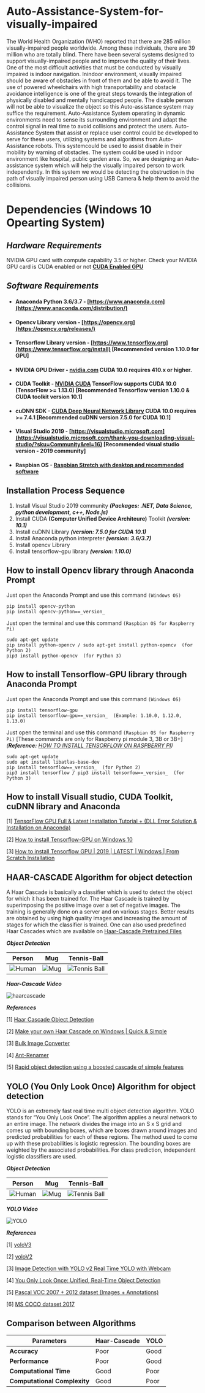 # Auto-Assistance-System-for-visually-impaired

The World Health Organization (WHO) reported that there are 285 million visually-impaired people worldwide. Among these individuals,   there are 39 million who are totally blind. There have been several systems designed to support visually-impaired people and to improve the quality of their lives. One of the most difficult activities that must be conducted by visually impaired is indoor navigation. Inindoor environment, visually impaired should be aware of obstacles in front of them and be able to avoid it. The use of powered wheelchairs with high transportability and obstacle avoidance intelligence is one of the great steps towards the integration of physically disabled and mentally handicapped people. The disable person will not be able to visualize the object so this Auto-assistance system may suffice the requirement. Auto-Assistance System operating in dynamic environments need to sense its surrounding environment and adapt the control signal in real time to avoid collisions and protect the users. Auto-Assistance System that assist or replace user control could be developed to serve for these users, utilizing systems and algorithms from Auto-Assistance robots. This systemcould be used to assist disable in their mobility by warning of obstacles. The system could be used in indoor environment like hospital, public garden area. So, we are designing an Auto-assistance system which will help the visually impaired person to work independently. In this system we would be detecting the obstruction in the path of visually impaired person using USB Camera & help them to avoid the collisions.

# Dependencies (Windows 10 Opearting System)
## _Hardware Requirements_ ##
NVIDIA GPU card with compute capability 3.5 or higher. Check your NVIDIA GPU card is CUDA enabled or not **[CUDA Enabled GPU](https://developer.nvidia.com/cuda-gpus)**

## _Software Requirements_ ##
* #### Anaconda Python 3.6/3.7 - [https://www.anaconda.com](https://www.anaconda.com/distribution/)
* #### Opencv Library version - [https://opencv.org](https://opencv.org/releases/) 
* #### Tensorflow Library version - [https://www.tensorflow.org](https://www.tensorflow.org/install) [Recommended version 1.10.0 for GPU] 
* #### NVIDIA GPU Driver - [nvidia.com](https://www.nvidia.com/Download/index.aspx?lang=en-us)  CUDA 10.0 requires 410.x or higher.
* #### CUDA Toolkit - [NVIDIA CUDA](https://developer.nvidia.com/cuda-toolkit-archive) TensorFlow supports CUDA 10.0 (TensorFlow >= 1.13.0) [Recommended Tensorflow version 1.10.0 & CUDA toolkit version 10.1]
* #### cuDNN SDK - [CUDA Deep Neural Network Library](https://developer.nvidia.com/rdp/cudnn-archive) CUDA 10.0 requires >= 7.4.1 [Recommended cuDNN version 7.5.0 for CUDA 10.1]
* #### Visual Studio 2019 - [https://visualstudio.microsoft.com](https://visualstudio.microsoft.com/thank-you-downloading-visual-studio/?sku=Community&rel=16) [Recommended visual studio version - 2019 community]
* #### Raspbian OS - [Raspbian Stretch with desktop and recommended software](https://www.raspberrypi.org/downloads/raspbian/)

## **Installation Process Sequence**
1. Install Visual Studio 2019 community **_(Packages: .NET, Data Science, python development, c++, Node.js)_**
2. Install CUDA **(Computer Unified Device Architeure)** Toolkit **_(version: 10.1)_**
3. Install cuDNN Library **_(version: 7.5.0 for CUDA 10.1)_**
4. Install Anaconda python interpreter **_(version: 3.6/3.7)_**
5. Install opencv Library
6. Install tensorflow-gpu library **_(version: 1.10.0)_**

## **How to install Opencv library through Anaconda Prompt**
Just open the Anaconda Prompt and use this command `(Windows OS)`
~~~~
pip install opencv-python
pip install opencv-python==_version_
~~~~
Just open the terminal and use this command `(Raspbian OS for Raspberry Pi)`
~~~~
sudo apt-get update
pip install python-opencv / sudo apt-get install python-opencv  (for Python 2)
pip3 install python-opencv  (for Python 3)
~~~~

## **How to install Tensorflow-GPU library through Anaconda Prompt**
Just open the Anaconda Prompt and use this command `(Windows OS)`
~~~~
pip install tensorflow-gpu
pip install tensorflow-gpu==_version_  (Example: 1.10.0, 1.12.0, 1.13.0)
~~~~
Just open the terminal and use this command `(Raspbian OS for Raspberry Pi)` [These commands are only for Raspberry pi module 3, 3B or 3B+]  _(**Reference:** [HOW TO INSTALL TENSORFLOW ON RASPBERRY PI](https://www.raspberrypi.org/magpi/tensorflow-ai-raspberry-pi/))_
~~~~
sudo apt-get update
sudo apt install libatlas-base-dev
pip install tensorflow==_version_  (for Python 2)
pip3 install tensorflow / pip3 install tensorfow==_version_  (for Python 3)
~~~~

## **How to install Visuall studio, CUDA Toolkit, cuDNN library and Anaconda**
[1] [TensorFlow GPU Full & Latest Installation Tutorial + (DLL Error Solution & Installation on Anaconda)](https://youtu.be/7QLvYL22KkM)

[2] [How to install Tensorflow-GPU on Windows 10](https://youtu.be/HExRhnO5Mqs)

[3] [How to install Tensorflow GPU | 2019 | LATEST | Windows | From Scratch Installation](https://youtu.be/D1Cx2pil4jI)

## **HAAR-CASCADE Algorithm for object detection**
A Haar Cascade is basically a classifier which is used to detect the object for which it has been trained for. The Haar Cascade is trained by superimposing the positive image over a set of negative images. The training is generally done on a server and on various stages. Better results are obtained by using high quality images and increasing the amount of stages for which the classifier is trained. One can also used predefined Haar Cascades which are available on [Haar-Cascade Pretrained Files](https://github.com/opencv/opencv/tree/master/data/haarcascades)

**_Object Detection_**

| Person  | Mug | Tennis-Ball |
| ------------- | ------------- | ------------- |
| ![Human](https://user-images.githubusercontent.com/43854300/57829642-3e602480-77cd-11e9-8215-8a24ef983a18.png)  | ![Mug](https://user-images.githubusercontent.com/43854300/57829353-4ec3cf80-77cc-11e9-9a43-67de0d30ee97.png)  | ![Tennis Ball](https://user-images.githubusercontent.com/43854300/57829268-0a383400-77cc-11e9-95bd-89aa255470b7.png) |

**_Haar-Cascade Video_**

![haarcascade](https://user-images.githubusercontent.com/43854300/57833477-ba5f6a00-77d7-11e9-864c-b0be96651d49.gif)

**_References_**

[1] [Haar Cascade Object Detection](https://pythonprogramming.net/haar-cascade-face-eye-detection-python-opencv-tutorial/)

[2] [Make your own Haar Cascade on Windows | Quick & Simple](https://youtu.be/Dg-4MoABv4I)

[3] [Bulk Image Converter](https://sourceforge.net/projects/bulkimageconver/)

[4] [Ant-Renamer](https://filehippo.com/download_ant_renamer/)

[5] [Rapid object detection using a boosted cascade of simple features](https://ieeexplore.ieee.org/document/990517)

## **YOLO (You Only Look Once) Algorithm for object detection**
YOLO is an extremely fast real time multi object detection algorithm. YOLO stands for “You Only Look Once”. The algorithm applies a neural network to an entire image. The network divides the image into an S x S grid and comes up with bounding boxes, which are boxes drawn around images and predicted probabilities for each of these regions. The method used to come up with these probabilities is logistic regression. The bounding boxes are weighted by the associated probabilities. For class prediction, independent logistic classifiers are used.

**_Object Detection_**

| Person  | Mug | Tennis-Ball |
| ------------- | ------------- | ------------- |
| ![Human](https://user-images.githubusercontent.com/43854300/57830252-28536380-77cf-11e9-8cd4-4d8ae430e882.png) | ![Mug](https://user-images.githubusercontent.com/43854300/57830681-7c127c80-77d0-11e9-8f5f-b18d61b54ac9.png) | ![Tennis Ball](https://user-images.githubusercontent.com/43854300/57830571-23db7a80-77d0-11e9-9bf5-9dc09c7d3357.png) |

**_YOLO Video_**

![YOLO](https://user-images.githubusercontent.com/43854300/57833630-0ad6c780-77d8-11e9-9129-7285ec3421f3.gif)

**_References_**

[1] [yoloV3](https://pjreddie.com/darknet/yolo/)

[2] [yoloV2](https://pjreddie.com/darknet/yolov2/)

[3] [Image Detection with YOLO v2 Real Time YOLO with Webcam](https://youtu.be/-_RLK6RFqSc)

[4] [You Only Look Once: Unified, Real-Time Object Detection](https://pjreddie.com/media/files/papers/yolo.pdf)

[5] [Pascal VOC 2007 + 2012 dataset (Images + Annotations)](https://pjreddie.com/projects/pascal-voc-dataset-mirror/)

[6] [MS COCO dataset 2017](http://cocodataset.org/#download)

## **Comparison between Algorithms**

| **Parameters**  | **Haar-Cascade** | **YOLO** |
| ------------- | ------------- | ------------- |
| **Accuracy** | Poor | Good |
| **Performance** | Poor | Good |
| **Computational Time** | Good | Poor |
| **Computational Complexity** | Good | Poor |
